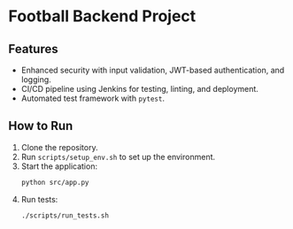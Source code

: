 # Football Backend Project

## Features
- Enhanced security with input validation, JWT-based authentication, and logging.
- CI/CD pipeline using Jenkins for testing, linting, and deployment.
- Automated test framework with `pytest`.

## How to Run
1. Clone the repository.
2. Run `scripts/setup_env.sh` to set up the environment.
3. Start the application:
   ```bash
   python src/app.py
4. Run tests:
    ```bash
    ./scripts/run_tests.sh